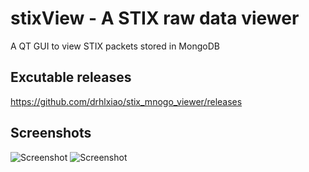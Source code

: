# stixView - A STIX raw data viewer

A QT GUI to view STIX packets stored in MongoDB

## Excutable releases
https://github.com/drhlxiao/stix_mnogo_viewer/releases

## Screenshots
![Screenshot](screenshots/screenshot1.jpg)
![Screenshot](screenshots/screenshot2.jpg)
